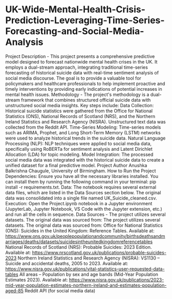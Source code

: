 # UK-Wide-Mental-Health-Crisis-Prediction-Leveraging-Time-Series-Forecasting-and-Social-Media-Analysis

Project Description - 
This project presents a comprehensive predictive model designed to forecast nationwide mental health crises in the UK. It employs a dual-stream approach, integrating traditional time-series forecasting of historical suicide data with real-time sentiment analysis of social media discourse. The goal is to provide a valuable tool for policymakers and healthcare professionals to help implement proactive and timely interventions by providing early indications of potential increases in mental health issues.
Methodology - 
The project's methodology is a dual-stream framework that combines structured official suicide data with unstructured social media insights. Key steps include:
Data Collection: Historical suicide statistics were gathered from the Office for National Statistics (ONS), National Records of Scotland (NRS), and the Northern Ireland Statistics and Research Agency (NISRA). Unstructured text data was collected from the Reddit API.
Time-Series Modeling: Time-series models such as ARIMA, Prophet, and Long Short-Term Memory (LSTM) networks were used to analyze historical trends in the suicide data.
Natural Language Processing (NLP): NLP techniques were applied to social media data, specifically using RoBERTa for sentiment analysis and Latent Dirichlet Allocation (LDA) for topic modeling.
Model Integration: The processed social media data was integrated with the historical suicide data to create a unified dataset for a final predictive model.
Project Author
Anushka Balkrishna Chaugule, University of Birmingham.
How to Run the Project
Dependencies: Ensure you have all the necessary libraries installed. You can install them by running the following command in your terminal: pip install -r requirements.txt.
Data: The notebook requires several external data files, which are listed in the Data Sources section below. The original data was consolidated into a single file named UK_Suicide_cleaned.csv.
Execution: Open the Project.ipynb notebook in a Jupyter environment (JupyterLab, Jupyter Notebook, VS Code with the Jupyter extension, etc.) and run all the cells in sequence.
Data Sources - 
The project utilizes several datasets. The original data was sourced from:
The project utilizes several datasets. The original data was sourced from:
Office for National Statistics (ONS): Suicides in the United Kingdom: Reference Tables. Available at: https://www.ons.gov.uk/peoplepopulationandcommunity/birthsdeathsandmarriages/deaths/datasets/suicidesintheunitedkingdomreferencetables
National Records of Scotland (NRS): Probable Suicides: 2023 Edition. Available at: https://www.nrscotland.gov.uk/publications/probable-suicides-2023
Northern Ireland Statistics and Research Agency (NISRA):
VS1130 – Suicide and accidental deaths, 2005 to 2023. Available at: https://www.nisra.gov.uk/publications/vital-statistics-user-requested-data-tables
All areas – Population by sex and age bands (Mid-Year Population Estimates 2023). Available at: https://www.nisra.gov.uk/publications/2023-mid-year-population-estimates-northern-ireland-and-estimates-population-aged-85
Reddit API (for social media data)
